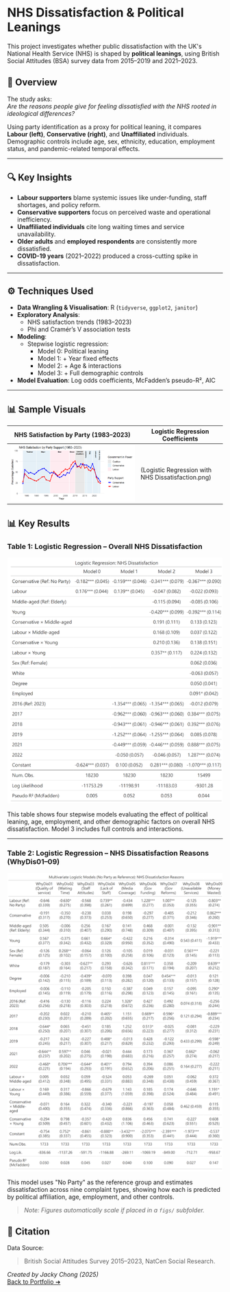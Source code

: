 # NHS Dissatisfaction & Political Leanings

This project investigates whether public dissatisfaction with the UK's National Health Service (NHS) is shaped by **political leanings**, using British Social Attitudes (BSA) survey data from 2015–2019 and 2021–2023.

## 🧭 Overview

The study asks:  
*Are the reasons people give for feeling dissatisfied with the NHS rooted in ideological differences?*

Using party identification as a proxy for political leaning, it compares **Labour (left)**, **Conservative (right)**, and **Unaffiliated** individuals. Demographic controls include age, sex, ethnicity, education, employment status, and pandemic-related temporal effects.

---

## 🔍 Key Insights

- **Labour supporters** blame systemic issues like under-funding, staff shortages, and policy reform.
- **Conservative supporters** focus on perceived waste and operational inefficiency.
- **Unaffiliated individuals** cite long waiting times and service unavailability.
- **Older adults** and **employed respondents** are consistently more dissatisfied.
- **COVID-19 years** (2021–2022) produced a cross-cutting spike in dissatisfaction.

---

## ⚙️ Techniques Used

- **Data Wrangling & Visualisation**: R (`tidyverse`, `ggplot2`, `janitor`)
- **Exploratory Analysis**:
  - NHS satisfaction trends (1983–2023)
  - Phi and Cramér’s V association tests
- **Modeling**:
  - Stepwise logistic regression:
    - Model 0: Political leaning
    - Model 1: + Year fixed effects
    - Model 2: + Age & interactions
    - Model 3: + Full demographic controls
- **Model Evaluation**: Log odds coefficients, McFadden’s pseudo-R², AIC

---

## 📊 Sample Visuals

| NHS Satisfaction by Party (1983–2023) | Logistic Regression Coefficients |
|--------------------------------------|----------------------------------|
![NHS Satisfaction by Party](nhs_satisfaction_by_party.png) | (Logistic Regression with NHS Dissatisfaction.png) |

## 📊 Key Results

### Table 1: Logistic Regression – Overall NHS Dissatisfaction

<img src="Logistic Regression with NHS Dissatisfaction.png" 
     alt="Logistic Regression with NHS Dissatisfaction"
     width="800">

This table shows four stepwise models evaluating the effect of political leaning, age, employment, and other demographic factors on overall NHS dissatisfaction. Model 3 includes full controls and interactions.

---

### Table 2: Logistic Regression – NHS Dissatisfaction Reasons (WhyDis01–09)

<img src="Multivariate Logistic Regression Results for NHS Dissatisfaction Reasons by Political Affiliation and Demographics .png"
     alt="Multivariate Logistic Regression on NHS Dissatisfaction Reasons"
     width="900">

This model uses "No Party" as the reference group and estimates dissatisfaction across nine complaint types, showing how each is predicted by political affiliation, age, employment, and other controls.


> *Note: Figures automatically scale if placed in a `figs/` subfolder.*


## 📌 Citation

Data Source:  
> British Social Attitudes Survey 2015–2023, NatCen Social Research.


*Created by Jacky Chong (2025)*  
[Back to Portfolio ➜](https://github.com/JackyChong611/PortfolioProjects)

